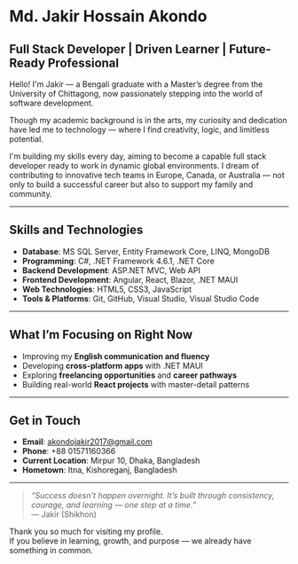 # Md. Jakir Hossain Akondo

## Full Stack Developer | Driven Learner | Future-Ready Professional

Hello! I'm Jakir — a Bengali graduate with a Master’s degree from the University of Chittagong, now passionately stepping into the world of software development.  

Though my academic background is in the arts, my curiosity and dedication have led me to technology — where I find creativity, logic, and limitless potential.

I'm building my skills every day, aiming to become a capable full stack developer ready to work in dynamic global environments. I dream of contributing to innovative tech teams in Europe, Canada, or Australia — not only to build a successful career but also to support my family and community.

---

## Skills and Technologies

- **Database**: MS SQL Server, Entity Framework Core, LINQ, MongoDB 
- **Programming**: C#, .NET Framework 4.6.1, .NET Core  
- **Backend Development**: ASP.NET MVC, Web API  
- **Frontend Development**: Angular, React, Blazor, .NET MAUI  
- **Web Technologies**: HTML5, CSS3, JavaScript  
- **Tools & Platforms**: Git, GitHub, Visual Studio, Visual Studio Code  

---

## What I’m Focusing on Right Now

- Improving my **English communication and fluency**  
- Developing **cross-platform apps** with .NET MAUI  
- Exploring **freelancing opportunities** and **career pathways**  
- Building real-world **React projects** with master-detail patterns  

---

## Get in Touch

- **Email**: [akondojakir2017@gmail.com](mailto:akondojakir2017@gmail.com)  
- **Phone**: +88 01571160366  
- **Current Location**: Mirpur 10, Dhaka, Bangladesh  
- **Hometown**: Itna, Kishoreganj, Bangladesh  

---

> _“Success doesn’t happen overnight. It’s built through consistency, courage, and learning — one step at a time.”_  
> — Jakir (Shikhon)

Thank you so much for visiting my profile.  
If you believe in learning, growth, and purpose — we already have something in common.
